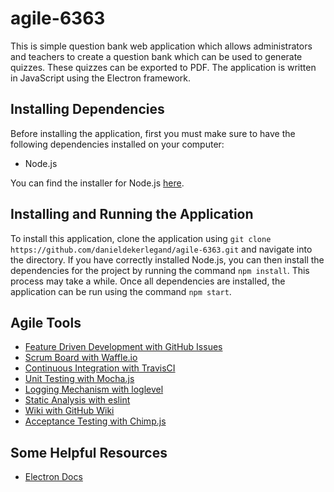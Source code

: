 # agile-6363
This is simple question bank web application which allows administrators and teachers to create a question bank which can be used to generate quizzes. These quizzes can be exported to PDF. The application is written in JavaScript using the Electron framework.

## Installing Dependencies
Before installing the application, first you must make sure to have the following dependencies installed on your computer:
* Node.js

You can find the installer for Node.js [here](https://nodejs.org/en/).

## Installing and Running the Application
To install this application, clone the application using ```git clone https://github.com/danieldekerlegand/agile-6363.git``` and navigate into the directory. If you have correctly installed Node.js, you can then install the dependencies for the project by running the command ```npm install```. This process may take a while. Once all dependencies are installed, the application can be run using the command ```npm start```.

## Agile Tools
* [Feature Driven Development with GitHub Issues](https://github.com/danieldekerlegand/agile-6363/issues)
* [Scrum Board with Waffle.io](https://waffle.io/danieldekerlegand/agile-6363)
* [Continuous Integration with TravisCI](https://travis-ci.org/danieldekerlegand/agile-6363)
* [Unit Testing with Mocha.js](https://mochajs.org/)
* [Logging Mechanism with loglevel](https://github.com/pimterry/loglevel)
* [Static Analysis with eslint](https://eslint.org/)
* [Wiki with GitHub Wiki](https://github.com/danieldekerlegand/agile-6363/wiki)
* [Acceptance Testing with Chimp.js](https://chimp.readme.io/)

## Some Helpful Resources
* [Electron Docs](https://electron.atom.io/docs/)
